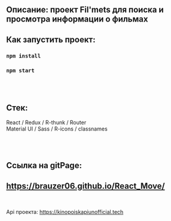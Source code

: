 ## Описание: проект Fil'mets для поиска и просмотра информации о фильмах


## Как запустить проект:
### `npm install`

### `npm start`

<br></br>

## Стек:
React / Redux / R-thunk / Router <br>
Material UI / Sass / R-icons / classnames

<br></br>

## Ссылка на gitPage:
## https://brauzer06.github.io/React_Move/
<br>


<!-- ## Фотографии проекта:
![](http://joxi.ru/KAxZLMVHVYG1lm) <br> </br>

![](http://joxi.ru/v290py4t49Kpzm) 

![](http://joxi.ru/823No8bTzMQ8ym)
 -->




Api проекта: https://kinopoiskapiunofficial.tech
